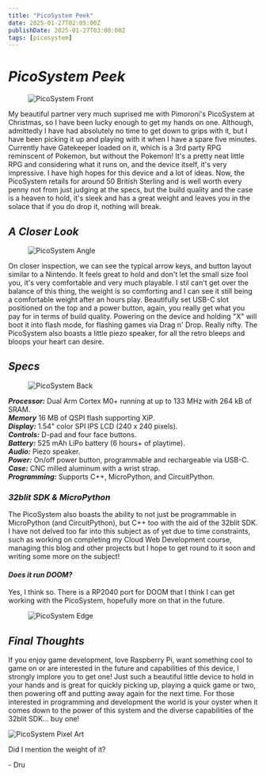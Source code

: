 ```yaml
---
title: "PicoSystem Peek"
date: 2025-01-27T02:05:00Z
publishDate: 2025-01-27T03:00:00Z
tags: [picosystem]
---
```


<h1 id="picosystem-peek"><em>PicoSystem Peek</em></h1>
<figure>
<img src="{{ site.baseurl }}/picosystem/img/picosystem-front.jpeg" alt="PicoSystem Front" />
</figure>
<p>My beautiful partner very much suprised me with Pimoroni's PicoSystem at Christmas, so I have been lucky enough to get my hands on one.
Although, admittedly I have had absolutely no time to get down to grips with it, but I have been picking it up and playing with it when I have 
a spare five minutes. Currently have Gatekeeper loaded on it, which is a 3rd party RPG reminscent of Pokemon, but without the Pokemon! 
It's a pretty neat little RPG and considering what it runs on, and the device itself, it's very impressive. I have high hopes for this device
and a lot of ideas. Now, the PicoSystem retails for around 50 British Sterling and is well worth every penny not from just judging at the specs, 
but the build quality and the case is a heaven to hold, it's sleek and has a great weight and leaves you in the solace that if you do drop it,
nothing will break.</p>
<h2 id="closer-look"><em>A Closer Look</em></h2>
<figure>
<img src="{{ site.baseurl }}/picosystem/img/picosystem-angle.jpeg" alt="PicoSystem Angle" />
</figure>
<p>On closer inspection, we can see the typical arrow keys, and button layout similar to a Nintendo. It feels great to hold and don't let the small
size fool you, it's very comfortable and very much playable. I stil can't get over the balance of this thing, the weight is so comforting and I can
see it still being a comfortable weight after an hours play. Beautifully set USB-C slot positioned on the top and a power button, again, you really 
get what you pay for in terms of build quality. Powering on the device and holding "X" will boot it into flash mode, for flashing games via Drag n' Drop. 
Really nifty. The PicoSystem also boasts a little piezo speaker, for all the retro bleeps and bloops your heart can desire.</p>

<h2 id="specs"><em>Specs</em></h2>
<figure>
<img src="{{ site.baseurl }}/picosystem/img/picosystem-back.jpeg" alt="PicoSystem Back" />
</figure>

<p> <em><b>Processor:</b></em> Dual Arm Cortex M0+ running at up to 133 MHz with 264 kB of SRAM.<br>
<em><b>Memory</b></em> 16 MB of QSPI flash supporting XiP.<br>
<em><b>Display:</b></em> 1.54" color SPI IPS LCD (240 x 240 pixels).<br>
<em><b>Controls:</b></em> D-pad and four face buttons.<br>
<em><b>Battery:</b></em> 525 mAh LiPo battery (6 hours+ of playtime).<br>
<em><b>Audio:</b></em> Piezo speaker.<br>
<em><b>Power:</b></em> On/off power button, programmable and rechargeable via USB-C.<br>
<em><b>Case:</b></em> CNC milled aluminum with a wrist strap.<br>
<em><b>Programming:</b></em> Supports C++, MicroPython, and CircuitPython.<br>
</p>
<h3 id="32blitsdk"><em>32blit SDK & MicroPython</em></h3>
<p>The PicoSystem also boasts the ability to not just be programmable in MicroPython (and CircuitPython), but C++ too with the aid of the 32blit SDK. I have not delved
too far into this subject as of yet due to time constraints, such as working on completing my Cloud Web Development course, managing this blog and 
other projects but I hope to get round to it soon and writing some more on the subject!</p>

<h4 id="doom"><em>Does it run DOOM?</em></h4>
<p>Yes, I think so. There is a RP2040 port for DOOM that I think I can get working with the PicoSystem, hopefully more on that in the future.</p>
<figure>
<img src="{{ site.baseurl }}/picosystem/img/picosystem-edge.jpeg" alt="PicoSystem Edge" />
</figure>

<h2 id="final-thoughts"><em>Final Thoughts</em></h2>
<p>If you enjoy game development, love Raspberry Pi, want something cool to game on or are interested in the future and capabilities of this device,
I strongly implore you to get one! Just such a beautiful little device to hold in your hands and is great for quickly picking up, playing a quick
game or two, then powering off and putting away again for the next time. For those interested in programming and development the world is your oyster when
it comes down to the power of this system and the diverse capabilities of the 32blit SDK... buy one!</p>

<img src="{{ site.baseurl }}/picosystem/img/picosystem-pxl.png" alt="PicoSystem Pixel Art" />

<p>Did I mention the weight of it?</p>



<p>- Dru </p>